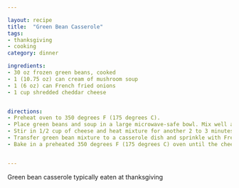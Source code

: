 ```yaml
---

layout: recipe
title:  "Green Bean Casserole"
tags: 
- thanksgiving
- cooking
category: dinner

ingredients:
- 30 oz frozen green beans, cooked
- 1 (10.75 oz) can cream of mushroom soup
- 1 (6 oz) can French fried onions
- 1 cup shredded cheddar cheese


directions:
- Preheat oven to 350 degrees F (175 degrees C).
- Place green beans and soup in a large microwave-safe bowl. Mix well and heat in the microwave on HIGH until warm (3 to 5 minutes). 
- Stir in 1/2 cup of cheese and heat mixture for another 2 to 3 minutes. 
- Transfer green bean mixture to a casserole dish and sprinkle with French fried onions and remaining cheese.
- Bake in a preheated 350 degrees F (175 degrees C) oven until the cheese melts and the onions just begin to brown.


---
```


Green bean casserole typically eaten at thanksgiving